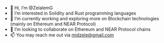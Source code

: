 - 👋 Hi, I’m @ZelalemG
- 👀 I’m interested in Solidity and Rust programming languages
- 🌱 I’m currently working and exploring more on Blockchain technologies (mainly on Ethereum and NEAR Protocol)
- 💞️ I’m looking to collaborate on Ethereum and NEAR Protocol chains
- 📫 You may reach me out via midzele@gmail.com 

<!---
ZelalemG/ZelalemG is a ✨ special ✨ repository because its `README.md` (this file) appears on your GitHub profile.
You can click the Preview link to take a look at your changes.
--->
